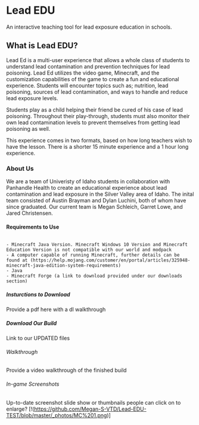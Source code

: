 # Lead EDU

An interactive teaching tool for lead exposure education in schools.

## What is Lead EDU?

Lead Ed is a multi-user experience that allows a whole class of students to understand lead contamination and prevention techniques for lead poisoning. Lead Ed utilizes the video game, Minecraft, and the customization capabilities of the game to create a fun and educational experience. Students will encounter topics such as; nutrition, lead poisoning, sources of lead contamination, and ways to handle and reduce lead exposure levels.

Students play as a child helping their friend be cured of his case of lead poisoning. Throughout their play-through, students must also monitor their own lead contamination levels to prevent themselves from getting lead poisoning as well. 

This experience comes in two formats, based on how long teachers wish to have the lesson. There is a shorter 15 minute experience and a 1 hour long experience. 

### About Us

We are a team of Univeristy of Idaho students in collaboration with Panhandle Health to create an educational experience about lead contamination and lead exposure in the Silver Valley area of Idaho. 
The inital team consisted of Austin Brayman and Dylan Luchini, both of whom have since graduated. Our current team is Megan Schleich, Garret Lowe, and Jared Christensen.

#### Requirements to Use

```

- Minecraft Java Version. Minecraft Windows 10 Version and Minecraft Education Version is not compatible with our world and modpack
- A computer capable of running Minecraft, further details can be found at (https://help.mojang.com/customer/en/portal/articles/325948-minecraft-java-edition-system-requirements)
- Java
- Minecraft Forge (a link to download provided under our downloads section)

```

##### Insturctions to Download

Provide a pdf here with a dl walkthrough

##### Download Our Build

Link to our UPDATED files

###### Walkthrough 

Provide a video walkthrough of the finished build

###### In-game Screenshots

Up-to-date screenshot slide show or thumbnails people can click on to enlarge?
[!(https://github.com/Megan-S-VTD/Lead-EDU-TEST/blob/master/_photos/MC%201.png)]
